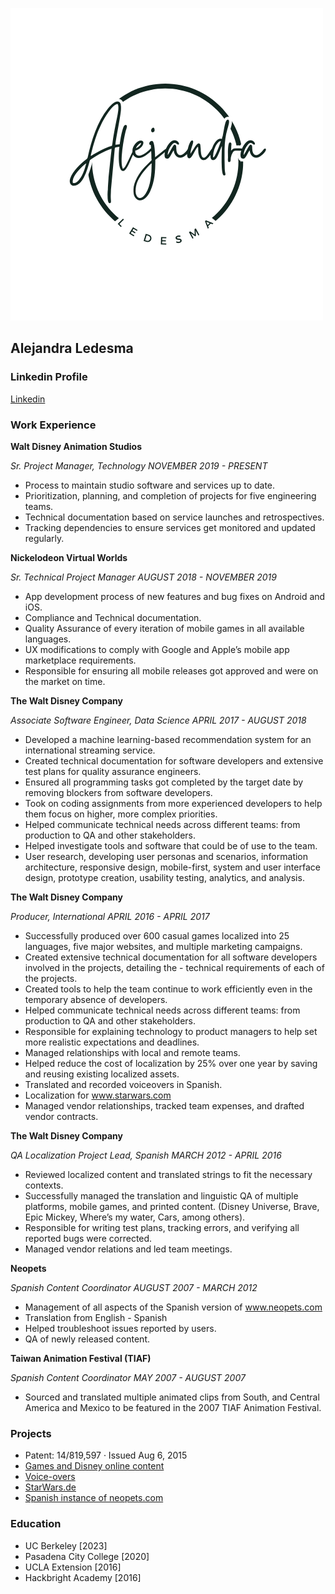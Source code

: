 

![Logo](/images/Ale.png)

## Alejandra Ledesma

### Linkedin Profile
[Linkedin](https://www.linkedin.com/in/ledesmaalejandra/)


### Work Experience

**Walt Disney Animation Studios**

*Sr. Project Manager, Technology  NOVEMBER 2019 - PRESENT*
- Process to maintain studio software and services up to date.
- Prioritization, planning, and completion of projects for five engineering teams.
- Technical documentation based on service launches and retrospectives.
- Tracking dependencies to ensure services get monitored and updated regularly.

**Nickelodeon Virtual Worlds**

*Sr. Technical Project Manager AUGUST 2018 - NOVEMBER 2019*
- App development process of new features and bug fixes on Android and iOS. 
- Compliance and Technical documentation. 
- Quality Assurance of every iteration of mobile games in all available languages. 
- UX modifications to comply with Google and Apple’s mobile app marketplace requirements. 
- Responsible for ensuring all mobile releases got approved and were on the market on time. 


**The Walt Disney Company**

*Associate Software Engineer, Data Science  APRIL 2017 - AUGUST 2018*
- Developed a machine learning-based recommendation system for an international streaming service. 
- Created technical documentation for software developers and extensive test plans for quality assurance engineers. 
- Ensured all programming tasks got completed by the target date by removing blockers from software developers. 
- Took on coding assignments from more experienced developers to help them focus on higher, more complex priorities. 
- Helped communicate technical needs across different teams: from production to QA and other stakeholders. 
- Helped investigate tools and software that could be of use to the team. 
- User research, developing user personas and scenarios, information architecture, responsive design, mobile-first, system and user interface design, prototype creation, usability testing, analytics, and analysis.


**The Walt Disney Company**

*Producer, International APRIL 2016 - APRIL 2017*
-  Successfully produced over 600 casual games localized into 25 languages, five major websites, and multiple marketing campaigns. 
- Created extensive technical documentation for all software developers involved in the projects, detailing the - technical requirements of each of the projects. 
- Created tools to help the team continue to work efficiently even in the temporary absence of developers. 
- Helped communicate technical needs across different teams: from production to QA and other stakeholders. 
- Responsible for explaining technology to product managers to help set more realistic expectations and deadlines. 
- Managed relationships with local and remote teams. 
- Helped reduce the cost of localization by 25% over one year by saving and reusing existing localized assets. 
- Translated and recorded voiceovers in Spanish. 
- Localization for www.starwars.com 
- Managed vendor relationships, tracked team expenses, and drafted vendor contracts. 


**The Walt Disney Company**

*QA Localization Project Lead, Spanish  MARCH 2012 - APRIL 2016*
- Reviewed localized content and translated strings to fit the necessary contexts. 
- Successfully managed the translation and linguistic QA of multiple platforms, mobile games, and printed content. (Disney Universe, Brave, Epic Mickey, Where’s my water, Cars, among others). 
- Responsible for writing test plans, tracking errors, and verifying all reported bugs were corrected. 
- Managed vendor relations and led team meetings. 

**Neopets**

*Spanish Content Coordinator AUGUST 2007 - MARCH 2012*
- Management of all aspects of the Spanish version of www.neopets.com 
- Translation from English - Spanish 
- Helped troubleshoot issues reported by users. 
- QA of newly released content.


**Taiwan Animation Festival (TIAF)**

*Spanish Content Coordinator MAY 2007 - AUGUST 2007*
- Sourced and translated multiple animated clips from South, and Central America and Mexico to be featured in the 2007 TIAF Animation Festival. 


### Projects
- Patent: 14/819,597 · Issued Aug 6, 2015
- [Games and Disney online content](https://aja.disney.com/)
- [Voice-overs](https://aja.disney.com/)
- [StarWars.de](https://www.disney.de/)
- [Spanish instance of neopets.com](https://www.neopets.com/)

### Education
- UC Berkeley [2023]
- Pasadena City College [2020]
- UCLA Extension [2016]
- Hackbright Academy [2016]

